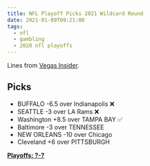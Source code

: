 ```yaml
---
title: NFL Playoff Picks 2021 Wildcard Round
date: 2021-01-09T09:21:00
tags:
  - nfl
  - gambling
  - 2020 nfl playoffs
---
```


Lines from [Vegas Insider](http://www.vegasinsider.com/nfl/matchups/matchups.cfm/week/18/season/2020).

## Picks

- BUFFALO -6.5 over Indianapolis ❌
- SEATTLE -3 over LA Rams ❌
- Washington +8.5 over TAMPA BAY ✅
- Baltimore -3 over TENNESSEE
- NEW ORLEANS -10 over Chicago
- Cleveland +6 over PITTSBURGH

**[Playoffs: ?-?](/tags/2020-nfl-playoffs)**
